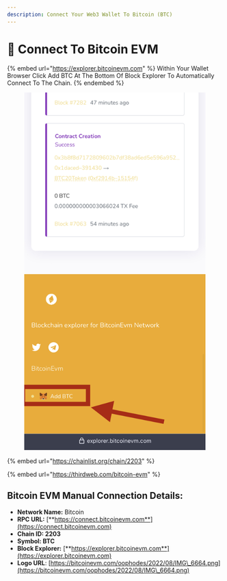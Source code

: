 ```yaml
---
description: Connect Your Web3 Wallet To Bitcoin (BTC)
---
```


# 🔌 Connect To Bitcoin EVM

{% embed url="https://explorer.bitcoinevm.com" %}
Within Your Wallet Browser Click Add BTC At The Bottom Of Block Explorer To Automatically Connect To The Chain.
{% endembed %}

<figure><img src="../.gitbook/assets/IMG_1533.jpg" alt=""><figcaption></figcaption></figure>

{% embed url="https://chainlist.org/chain/2203" %}

{% embed url="https://thirdweb.com/bitcoin-evm" %}

## Bitcoin EVM Manual Connection Details: <a href="#nova-network-public-ledger" id="nova-network-public-ledger"></a>

* **Network Name:** Bitcoin
* **RPC URL:** [**https://connect.bitcoinevm.com**](https://connect.bitcoinevm.com)​
* **Chain ID: 2203**
* **Symbol: BTC**
* **Block Explorer:** [**https://explorer.bitcoinevm.com**](https://explorer.bitcoinevm.com)
* **Logo URL**: [https://bitcoinevm.com/oophodes/2022/08/IMG\_6664.png](https://bitcoinevm.com/oophodes/2022/08/IMG\_6664.png)

